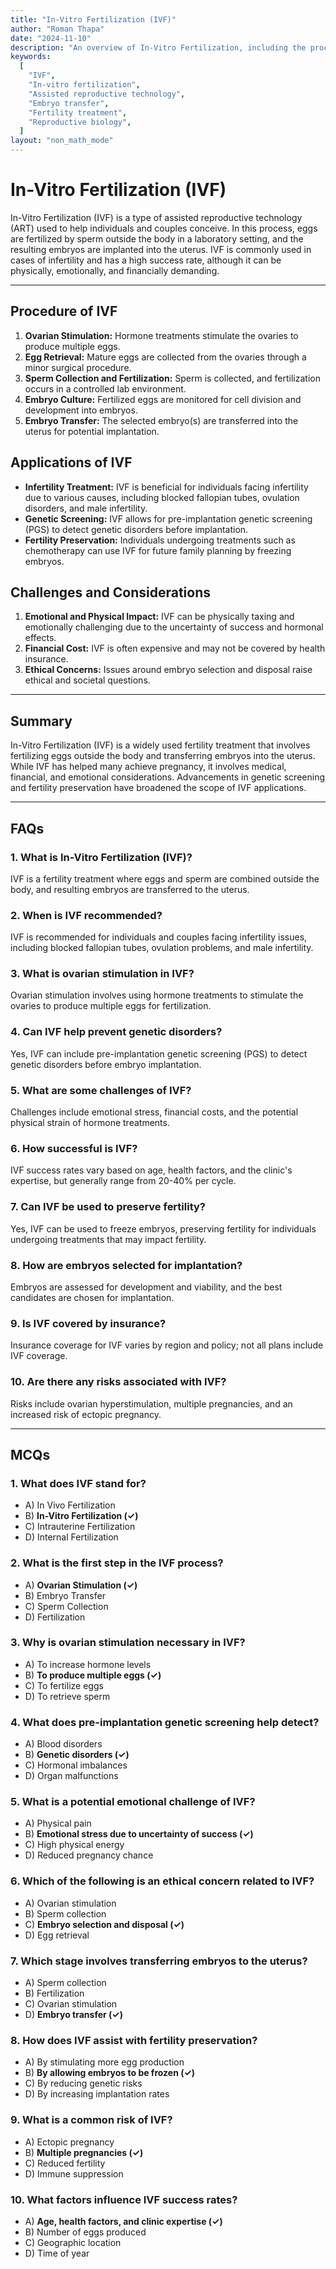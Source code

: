 ```yaml
---
title: "In-Vitro Fertilization (IVF)"
author: "Roman Thapa"
date: "2024-11-10"
description: "An overview of In-Vitro Fertilization, including the procedure, applications, and challenges."
keywords:
  [
    "IVF",
    "In-vitro fertilization",
    "Assisted reproductive technology",
    "Embryo transfer",
    "Fertility treatment",
    "Reproductive biology",
  ]
layout: "non_math_mode"
---
```


# In-Vitro Fertilization (IVF)

In-Vitro Fertilization (IVF) is a type of assisted reproductive technology (ART) used to help individuals and couples conceive. In this process, eggs are fertilized by sperm outside the body in a laboratory setting, and the resulting embryos are implanted into the uterus. IVF is commonly used in cases of infertility and has a high success rate, although it can be physically, emotionally, and financially demanding.

---

## Procedure of IVF

1. **Ovarian Stimulation:** Hormone treatments stimulate the ovaries to produce multiple eggs.
2. **Egg Retrieval:** Mature eggs are collected from the ovaries through a minor surgical procedure.
3. **Sperm Collection and Fertilization:** Sperm is collected, and fertilization occurs in a controlled lab environment.
4. **Embryo Culture:** Fertilized eggs are monitored for cell division and development into embryos.
5. **Embryo Transfer:** The selected embryo(s) are transferred into the uterus for potential implantation.

## Applications of IVF

- **Infertility Treatment:** IVF is beneficial for individuals facing infertility due to various causes, including blocked fallopian tubes, ovulation disorders, and male infertility.
- **Genetic Screening:** IVF allows for pre-implantation genetic screening (PGS) to detect genetic disorders before implantation.
- **Fertility Preservation:** Individuals undergoing treatments such as chemotherapy can use IVF for future family planning by freezing embryos.

## Challenges and Considerations

1. **Emotional and Physical Impact:** IVF can be physically taxing and emotionally challenging due to the uncertainty of success and hormonal effects.
2. **Financial Cost:** IVF is often expensive and may not be covered by health insurance.
3. **Ethical Concerns:** Issues around embryo selection and disposal raise ethical and societal questions.

---

## Summary

In-Vitro Fertilization (IVF) is a widely used fertility treatment that involves fertilizing eggs outside the body and transferring embryos into the uterus. While IVF has helped many achieve pregnancy, it involves medical, financial, and emotional considerations. Advancements in genetic screening and fertility preservation have broadened the scope of IVF applications.

---

## FAQs

### 1. What is In-Vitro Fertilization (IVF)?

IVF is a fertility treatment where eggs and sperm are combined outside the body, and resulting embryos are transferred to the uterus.

### 2. When is IVF recommended?

IVF is recommended for individuals and couples facing infertility issues, including blocked fallopian tubes, ovulation problems, and male infertility.

### 3. What is ovarian stimulation in IVF?

Ovarian stimulation involves using hormone treatments to stimulate the ovaries to produce multiple eggs for fertilization.

### 4. Can IVF help prevent genetic disorders?

Yes, IVF can include pre-implantation genetic screening (PGS) to detect genetic disorders before embryo implantation.

### 5. What are some challenges of IVF?

Challenges include emotional stress, financial costs, and the potential physical strain of hormone treatments.

### 6. How successful is IVF?

IVF success rates vary based on age, health factors, and the clinic's expertise, but generally range from 20-40% per cycle.

### 7. Can IVF be used to preserve fertility?

Yes, IVF can be used to freeze embryos, preserving fertility for individuals undergoing treatments that may impact fertility.

### 8. How are embryos selected for implantation?

Embryos are assessed for development and viability, and the best candidates are chosen for implantation.

### 9. Is IVF covered by insurance?

Insurance coverage for IVF varies by region and policy; not all plans include IVF coverage.

### 10. Are there any risks associated with IVF?

Risks include ovarian hyperstimulation, multiple pregnancies, and an increased risk of ectopic pregnancy.

---

## MCQs

### 1. What does IVF stand for?

- A) In Vivo Fertilization
- B) **In-Vitro Fertilization (✓)**
- C) Intrauterine Fertilization
- D) Internal Fertilization

### 2. What is the first step in the IVF process?

- A) **Ovarian Stimulation (✓)**
- B) Embryo Transfer
- C) Sperm Collection
- D) Fertilization

### 3. Why is ovarian stimulation necessary in IVF?

- A) To increase hormone levels
- B) **To produce multiple eggs (✓)**
- C) To fertilize eggs
- D) To retrieve sperm

### 4. What does pre-implantation genetic screening help detect?

- A) Blood disorders
- B) **Genetic disorders (✓)**
- C) Hormonal imbalances
- D) Organ malfunctions

### 5. What is a potential emotional challenge of IVF?

- A) Physical pain
- B) **Emotional stress due to uncertainty of success (✓)**
- C) High physical energy
- D) Reduced pregnancy chance

### 6. Which of the following is an ethical concern related to IVF?

- A) Ovarian stimulation
- B) Sperm collection
- C) **Embryo selection and disposal (✓)**
- D) Egg retrieval

### 7. Which stage involves transferring embryos to the uterus?

- A) Sperm collection
- B) Fertilization
- C) Ovarian stimulation
- D) **Embryo transfer (✓)**

### 8. How does IVF assist with fertility preservation?

- A) By stimulating more egg production
- B) **By allowing embryos to be frozen (✓)**
- C) By reducing genetic risks
- D) By increasing implantation rates

### 9. What is a common risk of IVF?

- A) Ectopic pregnancy
- B) **Multiple pregnancies (✓)**
- C) Reduced fertility
- D) Immune suppression

### 10. What factors influence IVF success rates?

- A) **Age, health factors, and clinic expertise (✓)**
- B) Number of eggs produced
- C) Geographic location
- D) Time of year
